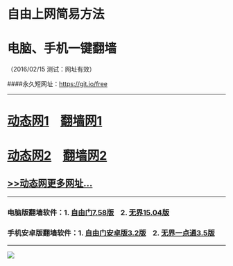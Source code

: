 # 自由上网简易方法
# 电脑、手机一键翻墙
（2016/02/15 测试：网址有效）

####永久短网址：https://git.io/free

***

# <a href="http://dt02.t31.org/215" target="_blank">动态网1</a>&nbsp;&nbsp;&nbsp;&nbsp;<a href="https://d1kkh9rxjohuup.cloudfront.net" target="_blank">翻墙网1</a>

# <a href="http://dt-02.cpct.com/215" target="_blank">动态网2</a>&nbsp;&nbsp;&nbsp;&nbsp;<a href="https://d35zgsgbb3t2t6.cloudfront.net" target="_blank">翻墙网2</a>

## <a href="https://d2tlgd8ohfphni.cloudfront.net/urldt0.php/215" target="_blank">>>动态网更多网址...</a>
***

### 电脑版翻墙软件：1. <a href="https://d30ukpfou3l562.cloudfront.net/fgget.php?fid=fg758p.zip" target="_blank">自由门7.58版</a>&nbsp;&nbsp;&nbsp;&nbsp;2. <a href="https://d30ukpfou3l562.cloudfront.net/fgget.php?fid=u1504.zip" target="_blank">无界15.04版</a>

### 手机安卓版翻墙软件：1. <a href="https://d30ukpfou3l562.cloudfront.net/fgget.php?fid=fgma32.apk" target="_blank">自由门安卓版3.2版</a>&nbsp;&nbsp;&nbsp;&nbsp;2. <a href="https://d30ukpfou3l562.cloudfront.net/fgget.php?fid=um3.5.apk" target="_blank">无界一点通3.5版</a>

***

<p><img src="https://dyhe74182toy.cloudfront.net/pic/yjfq-20160207.png"></p> 

